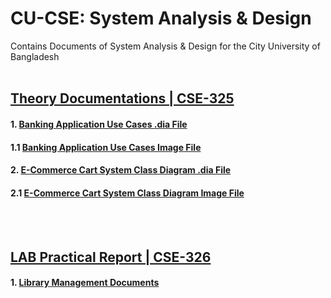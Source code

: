 # CU-CSE: System Analysis & Design
Contains Documents of System Analysis &amp; Design for the City University of Bangladesh
<br/><br/>

## [Theory Documentations | CSE-325](https://github.com/mimanik1000/cu-cse-7th-semester)

#### 1. [Banking Application Use Cases .dia File](https://github.com/mimanik1000/cu-cse-7th-semester/blob/master/Online%20Banking%20System-Use%20Case.dia)
#### 1.1 [Banking Application Use Cases Image File](https://github.com/mimanik1000/cu-cse-7th-semester/blob/master/Online%20Banking%20System-Use%20Case.png)
#### 2. [E-Commerce Cart System Class Diagram .dia File](https://github.com/mimanik1000/cu-cse-7th-semester/blob/ef7c223d23cda54f0cd7019d8f34463f14ebb638/eCommerce%20cart%20System%20Class_Diagram.dia)
#### 2.1 [E-Commerce Cart System Class Diagram Image File](https://github.com/mimanik1000/cu-cse-7th-semester/blob/ef7c223d23cda54f0cd7019d8f34463f14ebb638/eCommerce%20cart%20System%20Class_Diagram.png)
<br/><br/>


## [LAB Practical Report | CSE-326](https://github.com/mimanik1000/cu-cse-7th-semester/blob/master/Mid%20Final%20Report.pdf)
#### 1. [Library Management Documents](https://github.com/mimanik1000/cu-cse-7th-semester/blob/master/Mid%20Final%20Report.pdf)
